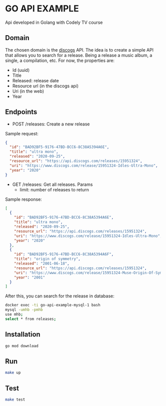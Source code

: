 # GO API EXAMPLE

Api developed in Golang with Codely TV course

## Domain

The chosen domain is the [discogs](https://www.discogs.com/) API. The idea is to create a simple API that allows you to search for a release.
Being a release a music album, a single, a compilation, etc.
For now, the properties are:

- Id (uuid)
- Title
- Released: release date
- Resource url (in the discogs api)
- Uri (in the web)
- Year

## Endpoints

- POST /releases: Create a new release

Sample request:

```json
{
  "id": "BAD92BF5-9176-47BD-BCC6-8C38A5394A6E",
  "title": "ultra mono",
  "released": "2020-09-25",
  "resource_url": "https://api.discogs.com/releases/15951324",
  "uri": "https://www.discogs.com/release/15951324-Idles-Ultra-Mono",
  "year": "2020"
}
```

- GET /releases: Get all releases. Params
  - limit: number of releases to return

Sample response:

```json
[
  {
    "id": "BAD92BF5-9176-47BD-BCC6-8C38A5394A6E",
    "title": "ultra mono",
    "released": "2020-09-25",
    "resource_url": "https://api.discogs.com/releases/15951324",
    "uri": "https://www.discogs.com/release/15951324-Idles-Ultra-Mono",
    "year": "2020"
  },
  {
    "id": "BAD92BF5-9176-47BD-BCC6-8C38A5394A6F",
    "title": "origin of symmetry",
    "released": "2001-06-18",
    "resource_url": "https://api.discogs.com/releases/15951324",
    "uri": "https://www.discogs.com/release/15951324-Muse-Origin-Of-Symmetry",
    "year": "2001"
  }
]
```

After this, you can search for the release in database:

```bash
docker exec -ti go-api-example-mysql-1 bash
mysql -umhb -pmhb
use mhb;
select * from releases;
```

## Installation

```bash
go mod download
```

## Run

```bash
make up
```

## Test

```bash
make test
```